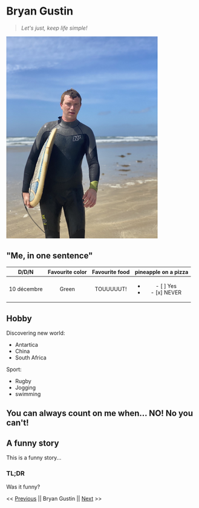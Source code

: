 # Bryan Gustin
> *Let's just, keep life simple!*
<img src="IMG_3344.jpg" alt="me" width="400"/>

## "Me, in one sentence"

| D/D/N | Favourite color | Favourite food | pineapple on a pizza|
| :-: | :-: | :-: | :-: |
|10 décembre | Green | TOUUUUUT! | <ul><li>- [ ] Yes</li><li>- [x] NEVER</li></ul> |

## Hobby
Discovering new world:
<ul>
  <li>Antartica</li>
  <li>China</li>
  <li>South Africa</li>
</ul>
Sport:
<ul>
  <li>Rugby</li>
  <li>Jogging</li>
  <li>swimming</li>
</ul>

## You can always count on me when... NO! No you can't!

## A funny story
This is a funny story...
### TL;DR
Was it funny?

<< <a href="https://github.com/asadsid56/markdown" title="Asad">Previous</a>
 || Bryan Gustin || 
<a href="https://github.com/celinearn/markdown-challenge/blob/master/README.md" title="Céline">Next</a> >>
